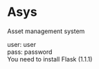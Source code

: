 # Asys
Asset management system


user: user     
pass: password       
You need to install Flask (1.1.1)
